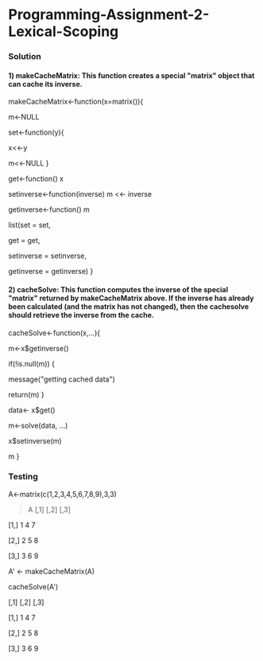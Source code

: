 # Programming-Assignment-2-Lexical-Scoping

### Solution
#### 1) makeCacheMatrix: This function creates a special "matrix" object that can cache its inverse.
makeCacheMatrix<-function(x=matrix()){
  
  m<-NULL
  
  set<-function(y){
  
   x<<-y
    
   m<<-NULL
  }
  
  get<-function() x
  
  setinverse<-function(inverse) m <<- inverse
  
  getinverse<-function() m 
  
  list(set = set,
  
   get = get,
       
   setinverse = setinverse,
       
   getinverse = getinverse)
}

#### 2) cacheSolve: This function computes the inverse of the special "matrix" returned by makeCacheMatrix above. If the inverse has already been calculated (and the matrix has not changed), then the cachesolve should retrieve the inverse from the cache.
cacheSolve<-function(x,...){

  m<-x$getinverse()
  
  if(!is.null(m)) {
  
   message("getting cached data")
    
   return(m)
  }
  
  data<- x$get()
  
  m<-solve(data, ...)
  
  x$setinverse(m)
  
  m
}

### Testing
A<-matrix(c(1,2,3,4,5,6,7,8,9),3,3)
> A
     [,1] [,2] [,3]

[1,]    1    4    7

[2,]    2    5    8

[3,]    3    6    9


A' <- makeCacheMatrix(A)

cacheSolve(A')

[,1] [,2] [,3]

[1,]    1    4    7

[2,]    2    5    8

[3,]    3    6    9

